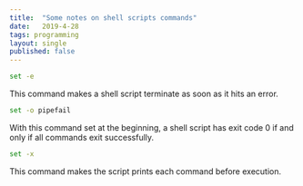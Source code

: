 ```yaml
---
title:  "Some notes on shell scripts commands"
date:   2019-4-28 
tags: programming
layout: single
published: false
---
```



```bash
set -e
```

This command makes a shell script terminate as soon as it hits an
error.

```bash
set -o pipefail
```

With this command set at the beginning, a shell script has exit code 0
if and only if all commands exit successfully.


```bash
set -x
```
This command makes the script prints each command before execution.
